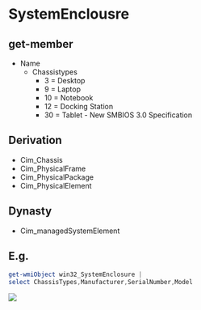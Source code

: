 # SystemEnclousre

## get-member
* Name
   * Chassistypes
      * 3 = Desktop
      * 9 = Laptop
      * 10 = Notebook
      * 12 = Docking Station
      * 30 = Tablet - New SMBIOS 3.0 Specification
    
## Derivation
 * Cim_Chassis
 * Cim_PhysicalFrame
 * Cim_PhysicalPackage
 * Cim_PhysicalElement
 
 ## Dynasty
 * Cim_managedSystemElement
 
## E.g.
````PowerShell
get-wmiObject win32_SystemEnclosure | 
select ChassisTypes,Manufacturer,SerialNumber,Model
````
[<img src="https://i.imgur.com/wa8GTjQ.png">](https://i.imgur.com/wa8GTjQ.png)
